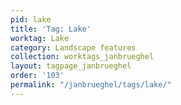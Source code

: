 ```yaml
---
pid: lake
title: 'Tag: Lake'
worktag: Lake
category: Landscape features
collection: worktags_janbrueghel
layout: tagpage_janbrueghel
order: '103'
permalink: "/janbrueghel/tags/lake/"
---
```


